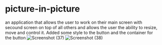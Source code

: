 # picture-in-picture
an application that allows the user to work on their main screen with secound screen on top of all others and allows the user the ability to resize, move and control it.
Added some style to the button and the container for the button
![Screenshot (37)](https://user-images.githubusercontent.com/99539947/171777112-e0830884-cd35-4eff-be72-c70bdfb5f098.png)
![Screenshot (38)](https://user-images.githubusercontent.com/99539947/171777115-035d4b2f-a444-4283-8d97-803171098136.png)
